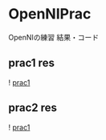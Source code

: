 # OpenNIPrac
OpenNIの練習
結果・コード
## prac1 res
! [prac1](https://github.com/yosse95ai/OpenNIPrac/tree/images/images/ret1.png)
## prac2 res
! [prac1](https://github.com/yosse95ai/OpenNIPrac/tree/images/images/ret2.png)

